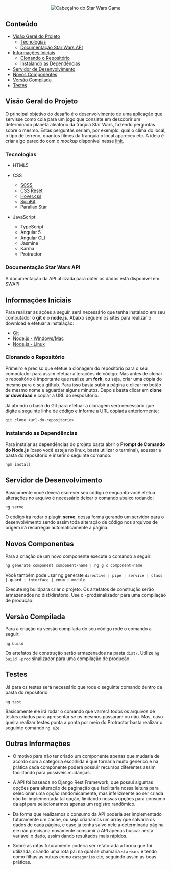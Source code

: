 <p align="center">
  <img src="https://image.ibb.co/m3cPEc/dsfsfsfsfdfsf.png" alt="Cabeçalho do Star Wars Game"/>
</p>

## Conteúdo
- [Visão Geral do Projeto](#visão-geral-do-projeto)
  - [Tecnologias](#tecnologias)
  - [Documentação Star Wars API](#documentação-star-wars-api)
- [Informações Iniciais](#informações-iniciais)
  - [Clonando o Repositório](#clonando-o-repositório)
  - [Instalando as Dependências](#instalando-as-dependências)
- [Servidor de Desenvolvimento](#servidor-de-desenvolvimento)
- [Novos Componentes](#novos-componentes)
- [Versão Compilada](#versão-compilada)
- [Testes](#testes)

## Visão Geral do Projeto
O principal objetivo do desafio é o desenvolvimento de uma aplicação que servisse como cola para um jogo que consiste em descobrir um determinado planeta aleatório da fraquia Star Wars, fazendo perguntas sobre o mesmo. Estas perguntas seriam, por exemplo, qual o clima do local, o tipo de terreno, quantos filmes da franquia o local apareceu etc. A ideia é criar algo parecido com o *mockup* disponível nesse [link](https://gallery.mailchimp.com/690273598e6b17ca3a786d15d/images/e3bed735-b74c-454c-a125-6fcb8520c15b.png).

### Tecnologias
- HTML5

- CSS
  - [SCSS](https://sass-lang.com/)
  - [CSS Reset](https://gist.github.com/hcatlin/1027867)
  - [Hover.css](http://ianlunn.github.io/Hover/)
  - [SpinKit](http://tobiasahlin.com/spinkit/)
  - [Parallax Star](https://codepen.io/saransh/pen/BKJun) 
  
- JavaScript
  - TypeScript
  - Angular 5
  - Angular CLI  
  - Jasmine
  - Karma
  - Protractor

### Documentação Star Wars API
A documentação da API utilizada para obter os dados está disponível em: [SWAPI](https://swapi.co/).

## Informações Iniciais
Para realizar as ações a seguir, será necessário que tenha instalado em seu computador o **git** e o **node.js**. Abaixo seguem os sites para realizar o download e efetuar a instalação:
- [Git](https://git-scm.com/downloads)
- [Node.js - Windows/Mac](https://nodejs.org/en/download/)
- [Node.js - Linux](https://nodejs.org/en/download/package-manager/)

### Clonando o Repositório
Primeiro é preciso que efetue a clonagem do repositório para o seu computador para assim efetuar alterações de código. Mas antes de clonar o repositório é importante que realize um **fork**, ou seja, criar uma cópia do mesmo para o seu github. Para isso basta subir a página e clicar no botão de mesmo nome e aguardar alguns minutos. Depois basta clicar em **clone or download** e copiar a URL do respositório.

Já abrindo o bash do Git para efetuar a clonagem será necessário que digite a seguinte linha de código e informe a URL copiada anteriormente:
``` git
git clone <url-do-repositorio>
```

### Instalando as Dependências
Para instalar as dependências do projeto basta abrir o **Prompt de Comando do Node.js** (caso você esteja no linux, basta utilizar o terminal), acessar a pasta do repositório e inserir o seguinte comando:
``` node
npm install
```

## Servidor de Desenvolvimento
Basicamente você deverá escrever seu código e enquanto você efetua alterações no arquivo é necessário deixar o comando abaixo rodando:
``` node
ng serve
```
O código irá rodar o plugin **serve**, dessa forma gerando um servidor para o desenvolvimento sendo assim toda alteração de código nos arquivos de origem irá recarregar automaticamente a página.

## Novos Componentes
Para a criação de um novo componente execute o comando a seguir:
``` node
ng generate component component-name | ng g c component-name
```
Você também pode usar ng generate `directive | pipe | service | class | guard | interface | enum | module`

Execute ng buildpara criar o projeto. Os artefatos de construção serão armazenados no dist/diretório. Use o -prodsinalizador para uma compilação de produção.

## Versão Compilada
Para a criação da versão compilada do seu código rode o comando a seguir:
``` node
ng build
```
Os artefatos de construção serão armazenados na pasta `dist/`. Utilize `ng build -prod` sinalizador para uma compilação de produção.

## Testes
Já para os testes será necessário que rode o seguinte comando dentro da pasta do repositório:
``` node
ng test
```
Basicamente ele irá rodar o comando que varrerá todos os arquivos de testes criados para apresentar se os mesmos passaram ou não. Mas, caso queira realizar testes ponta a ponta por meio do Protractor basta realizar o seguinte comando `ng e2e`.

## Outras Informações
- O motivo para não ter criado um componente apenas que mudaria de acordo com a categoria escolhida é que tornaria muito genérico e na prática cada componente poderá possuir recursos diferentes assim facilitando para possíveis mudanças.

- A API foi baseada no Django Rest Framework, que possui algumas opções para alteração de paginação que facilitaria nossa leitura para selecionar uma opção randomicamente, mas infelizmente ao ser criada não foi implementada tal opção, limitando nossas opções para consumo da api para selecionarmos apenas um registro randômico.

- Da forma que realizamos o consumo da API poderia ser implementado futuramente um cache, ou seja criaríamos um array que salvaria os dados de cada página, e caso já tenha salvo nele a determinada página ele não precisaria novamente consumir a API apenas buscar nesta variável o dado, assim dando resultados mais rápidos.

- Sobre as rotas futuramente poderia ser refatorada a forma que foi utilizada, criando uma rota pai na qual se chamaria `starwars` e tendo como filhas as outras como `categories` etc, seguindo assim as boas práticas.

